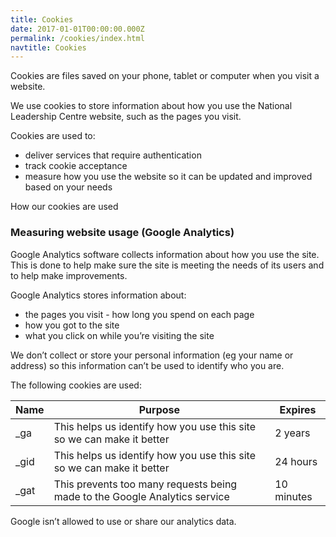 ```yaml
---
title: Cookies
date: 2017-01-01T00:00:00.000Z
permalink: /cookies/index.html
navtitle: Cookies
---
```


Cookies are files saved on your phone, tablet or computer when you visit a website.

We use cookies to store information about how you use the National Leadership Centre website, such as the pages you visit.

Cookies are used to:

* deliver services that require authentication
* track cookie acceptance
* measure how you use the website so it can be updated and improved based on your needs

How our cookies are used
### Measuring website usage (Google Analytics)

Google Analytics software collects information about how you use the site. This is done to help make sure the site is meeting the needs of its users and to help make improvements.

Google Analytics stores information about:

* the pages you visit - how long you spend on each page
* how you got to the site
* what you click on while you’re visiting the site

We don’t collect or store your personal information (eg your name or address) so this information can’t be used to identify who you are.

The following cookies are used:

Name | Purpose | Expires
---- | ------- | -------
_ga | This helps us identify how you use this site so we can make it better	 | 2 years
_gid | This helps us identify how you use this site so we can make it better | 24 hours
_gat | This prevents too many requests being made to the Google Analytics service | 10 minutes

Google isn’t allowed to use or share our analytics data.